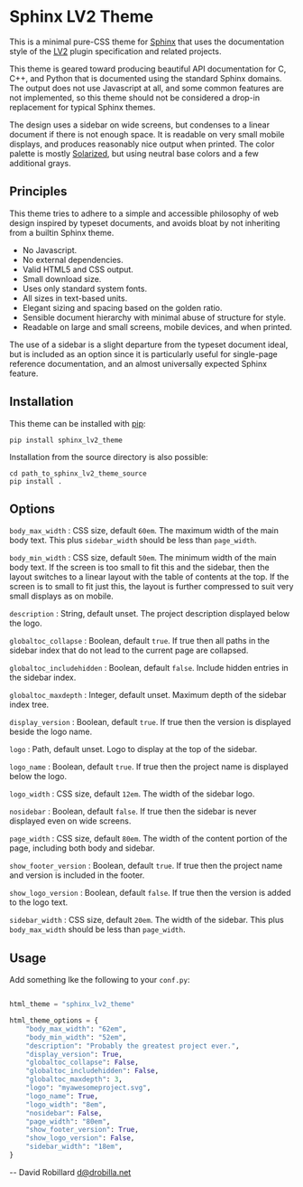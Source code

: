Sphinx LV2 Theme
================

This is a minimal pure-CSS theme for [Sphinx][] that uses the documentation
style of the [LV2][] plugin specification and related projects.

This theme is geared toward producing beautiful API documentation for C, C++,
and Python that is documented using the standard Sphinx domains.  The output
does not use Javascript at all, and some common features are not implemented,
so this theme should not be considered a drop-in replacement for typical Sphinx
themes.

The design uses a sidebar on wide screens, but condenses to a linear document
if there is not enough space.  It is readable on very small mobile displays,
and produces reasonably nice output when printed.  The color palette is mostly
[Solarized][], but using neutral base colors and a few additional grays.

Principles
----------

This theme tries to adhere to a simple and accessible philosophy of web design
inspired by typeset documents, and avoids bloat by not inheriting from a
builtin Sphinx theme.

  - No Javascript.
  - No external dependencies.
  - Valid HTML5 and CSS output.
  - Small download size.
  - Uses only standard system fonts.
  - All sizes in text-based units.
  - Elegant sizing and spacing based on the golden ratio.
  - Sensible document hierarchy with minimal abuse of structure for style.
  - Readable on large and small screens, mobile devices, and when printed.

The use of a sidebar is a slight departure from the typeset document ideal, but
is included as an option since it is particularly useful for single-page
reference documentation, and an almost universally expected Sphinx feature.

Installation
------------

This theme can be installed with [pip][]:

    pip install sphinx_lv2_theme

Installation from the source directory is also possible:

    cd path_to_sphinx_lv2_theme_source
    pip install .

Options
-------

`body_max_width`
: CSS size, default `60em`.  The maximum width of the main body text.  This
  plus `sidebar_width` should be less than `page_width`.

`body_min_width`
: CSS size, default `50em`.  The minimum width of the main body text.  If the
  screen is too small to fit this and the sidebar, then the layout switches to
  a linear layout with the table of contents at the top.  If the screen is to
  small to fit just this, the layout is further compressed to suit very small
  displays as on mobile.

`description`
: String, default unset.  The project description displayed below the logo.

`globaltoc_collapse`
: Boolean, default `true`.  If true then all paths in the sidebar index that do
  not lead to the current page are collapsed.

`globaltoc_includehidden`
: Boolean, default `false`.  Include hidden entries in the sidebar index.

`globaltoc_maxdepth`
: Integer, default unset.  Maximum depth of the sidebar index tree.

`display_version`
: Boolean, default `true`.  If true then the version is displayed beside the
  logo name.

`logo`
: Path, default unset.  Logo to display at the top of the sidebar.

`logo_name`
: Boolean, default `true`.  If true then the project name is displayed below
  the logo.

`logo_width`
: CSS size, default `12em`.  The width of the sidebar logo.

`nosidebar`
: Boolean, default `false`.  If true then the sidebar is never displayed even
  on wide screens.

`page_width`
: CSS size, default `80em`.  The width of the content portion of the page,
  including both body and sidebar.

`show_footer_version`
: Boolean, default `true`.  If true then the project name and version is
  included in the footer.

`show_logo_version`
: Boolean, default `false`.  If true then the version is added to the logo
  text.

`sidebar_width`
: CSS size, default `20em`.  The width of the sidebar.  This plus
  `body_max_width` should be less than `page_width`.

Usage
-----

Add something lke the following to your `conf.py`:

```python

html_theme = "sphinx_lv2_theme"

html_theme_options = {
    "body_max_width": "62em",
    "body_min_width": "52em",
    "description": "Probably the greatest project ever.",
    "display_version": True,
    "globaltoc_collapse": False,
    "globaltoc_includehidden": False,
    "globaltoc_maxdepth": 3,
    "logo": "myawesomeproject.svg",
    "logo_name": True,
    "logo_width": "8em",
    "nosidebar": False,
    "page_width": "80em",
    "show_footer_version": True,
    "show_logo_version": False,
    "sidebar_width": "18em",
}
```

 -- David Robillard <d@drobilla.net>

[Sphinx]: https://www.sphinx-doc.org/
[LV2]: https://lv2plug.in/
[Solarized]: https://ethanschoonover.com/solarized/
[pip]: https://pypi.org/project/pip/
